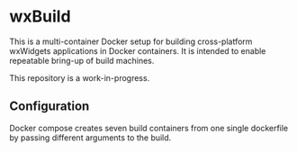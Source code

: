 # wxBuild
This is a multi-container Docker setup for building cross-platform wxWidgets applications in Docker containers. It is intended to enable repeatable bring-up of build machines.

This repository is a work-in-progress.

## Configuration
Docker compose creates seven build containers from one single dockerfile by passing different arguments to the build.
